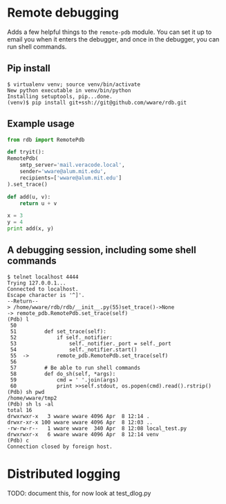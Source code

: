 Remote debugging
====

Adds a few helpful things to the `remote-pdb` module. You can set it up
to email you when it enters the debugger, and once in the debugger, you
can run shell commands.

Pip install
----

```
$ virtualenv venv; source venv/bin/activate
New python executable in venv/bin/python
Installing setuptools, pip...done.
(venv)$ pip install git+ssh://git@github.com/wware/rdb.git
```

Example usage
----

```python
from rdb import RemotePdb

def tryit():
RemotePdb(
    smtp_server='mail.veracode.local',
    sender='wware@alum.mit.edu',
    recipients=['wware@alum.mit.edu']
).set_trace()

def add(u, v):
    return u + v

x = 3
y = 4
print add(x, y)
```

A debugging session, including some shell commands
----

```
$ telnet localhost 4444
Trying 127.0.0.1...
Connected to localhost.
Escape character is '^]'.
--Return--
> /home/wware/rdb/rdb/__init__.py(55)set_trace()->None
-> remote_pdb.RemotePdb.set_trace(self)
(Pdb) l
 50
 51         def set_trace(self):
 52             if self._notifier:
 53                 self._notifier._port = self._port
 54                 self._notifier.start()
 55  ->         remote_pdb.RemotePdb.set_trace(self)
 56
 57         # Be able to run shell commands
 58         def do_sh(self, *args):
 59             cmd = ' '.join(args)
 60             print >>self.stdout, os.popen(cmd).read().rstrip()
(Pdb) sh pwd
/home/wware/tmp2
(Pdb) sh ls -al
total 16
drwxrwxr-x   3 wware wware 4096 Apr  8 12:14 .
drwxr-xr-x 100 wware wware 4096 Apr  8 12:03 ..
-rw-rw-r--   1 wware wware  340 Apr  8 12:08 local_test.py
drwxrwxr-x   6 wware wware 4096 Apr  8 12:14 venv
(Pdb) c
Connection closed by foreign host.
```

Distributed logging
====

TODO: document this, for now look at test_dlog.py
